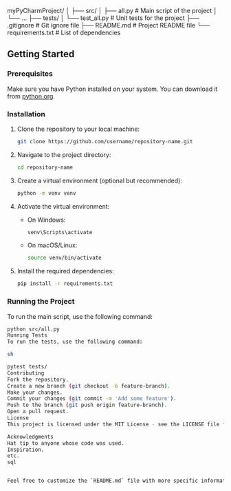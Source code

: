 myPyCharmProject/
│
├── src/
│ ├── all.py # Main script of the project
│ └── ...
├── tests/
│ └── test_all.py # Unit tests for the project
├── .gitignore # Git ignore file
├── README.md # Project README file
└── requirements.txt # List of dependencies


## Getting Started

### Prerequisites

Make sure you have Python installed on your system. You can download it from [python.org](https://www.python.org/).

### Installation

1. Clone the repository to your local machine:

    ```sh
    git clone https://github.com/username/repository-name.git
    ```

2. Navigate to the project directory:

    ```sh
    cd repository-name
    ```

3. Create a virtual environment (optional but recommended):

    ```sh
    python -m venv venv
    ```

4. Activate the virtual environment:

    - On Windows:

        ```sh
        venv\Scripts\activate
        ```

    - On macOS/Linux:

        ```sh
        source venv/bin/activate
        ```

5. Install the required dependencies:

    ```sh
    pip install -r requirements.txt
    ```

### Running the Project

To run the main script, use the following command:

```sh
python src/all.py
Running Tests
To run the tests, use the following command:

sh

pytest tests/
Contributing
Fork the repository.
Create a new branch (git checkout -b feature-branch).
Make your changes.
Commit your changes (git commit -m 'Add some feature').
Push to the branch (git push origin feature-branch).
Open a pull request.
License
This project is licensed under the MIT License - see the LICENSE file for details.

Acknowledgments
Hat tip to anyone whose code was used.
Inspiration.
etc.
sql


Feel free to customize the `README.md` file with more specific information about your project, its dependencies, and any other relevant details. 





